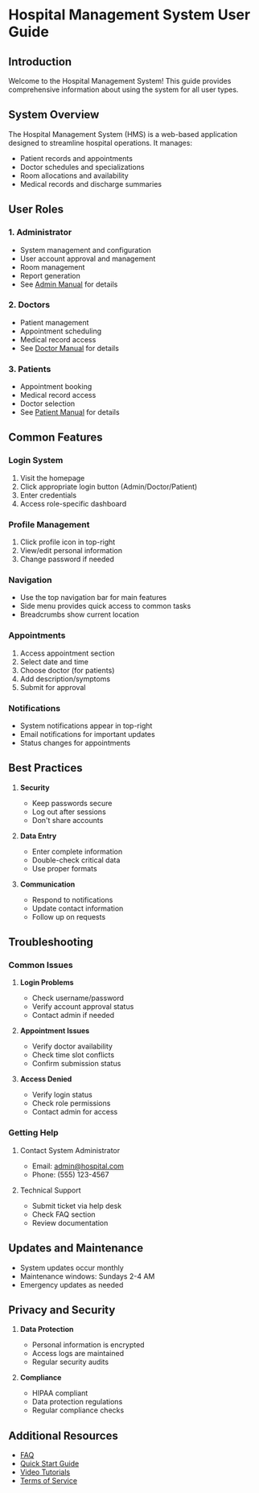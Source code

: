 # Hospital Management System User Guide

## Introduction

Welcome to the Hospital Management System! This guide provides comprehensive information about using the system for all user types.

## System Overview

The Hospital Management System (HMS) is a web-based application designed to streamline hospital operations. It manages:
- Patient records and appointments
- Doctor schedules and specializations
- Room allocations and availability
- Medical records and discharge summaries

## User Roles

### 1. Administrator
- System management and configuration
- User account approval and management
- Room management
- Report generation
- See [Admin Manual](admin-guide.md) for details

### 2. Doctors
- Patient management
- Appointment scheduling
- Medical record access
- See [Doctor Manual](doctor-guide.md) for details

### 3. Patients
- Appointment booking
- Medical record access
- Doctor selection
- See [Patient Manual](patient-guide.md) for details

## Common Features

### Login System
1. Visit the homepage
2. Click appropriate login button (Admin/Doctor/Patient)
3. Enter credentials
4. Access role-specific dashboard

### Profile Management
1. Click profile icon in top-right
2. View/edit personal information
3. Change password if needed

### Navigation
- Use the top navigation bar for main features
- Side menu provides quick access to common tasks
- Breadcrumbs show current location

### Appointments
1. Access appointment section
2. Select date and time
3. Choose doctor (for patients)
4. Add description/symptoms
5. Submit for approval

### Notifications
- System notifications appear in top-right
- Email notifications for important updates
- Status changes for appointments

## Best Practices

1. **Security**
   - Keep passwords secure
   - Log out after sessions
   - Don't share accounts

2. **Data Entry**
   - Enter complete information
   - Double-check critical data
   - Use proper formats

3. **Communication**
   - Respond to notifications
   - Update contact information
   - Follow up on requests

## Troubleshooting

### Common Issues

1. **Login Problems**
   - Check username/password
   - Verify account approval status
   - Contact admin if needed

2. **Appointment Issues**
   - Verify doctor availability
   - Check time slot conflicts
   - Confirm submission status

3. **Access Denied**
   - Verify login status
   - Check role permissions
   - Contact admin for access

### Getting Help

1. Contact System Administrator
   - Email: admin@hospital.com
   - Phone: (555) 123-4567

2. Technical Support
   - Submit ticket via help desk
   - Check FAQ section
   - Review documentation

## Updates and Maintenance

- System updates occur monthly
- Maintenance windows: Sundays 2-4 AM
- Emergency updates as needed

## Privacy and Security

1. **Data Protection**
   - Personal information is encrypted
   - Access logs are maintained
   - Regular security audits

2. **Compliance**
   - HIPAA compliant
   - Data protection regulations
   - Regular compliance checks

## Additional Resources

- [FAQ](faq.md)
- [Quick Start Guide](quickstart.md)
- [Video Tutorials](tutorials.md)
- [Terms of Service](terms.md) 